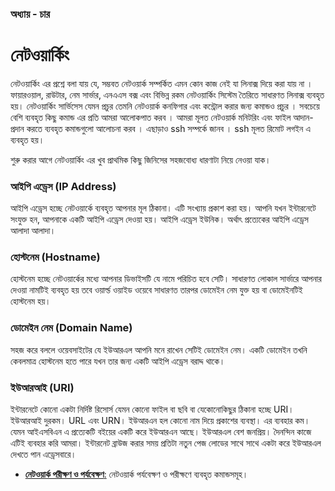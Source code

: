 ### অধ্যায় - চার ###
# নেটওয়ার্কিং #
নেটওয়ার্কিং এর প্রশ্নে বলা যায় যে, সম্ভবত নেটওয়ার্ক সম্পর্কিত এমন কোন কাজ নেই যা লিনাক্স দিয়ে করা যায় না । ফায়ারওয়াল, রাউটার, নেম সার্ভার, এনএএস বক্স এবং বিভিন্ন রকম নেটওয়ার্কিং সিস্টেম তৈরিতে সাধারণত লিনাক্স ব্যবহৃত হয়। নেটওয়ার্কিং সার্ভিসেস যেমন প্রচুর তেমনি নেটওয়ার্ক কনফিগার এবং কন্ট্রোল করার জন্য কমান্ডও প্রচুর । সবচেয়ে বেশি ব্যবহৃত কিছু কমান্ড এর প্রতি আমরা আলোকপাত করব । আমরা মূলত নেটওয়ার্ক মনিটরিং এবং ফাইল আদান-প্রদান করতে ব্যবহৃত কমান্ডগুলো আলোচনা করব । এছাড়াও ssh সম্পর্কে জানব । ssh মূলত রিমোট লগইন এ ব্যবহৃত হয়। 

শুরু করার আগে নেটওয়ার্কিং এর খুব প্রাথমিক কিছু জিনিসের সহজবোধ্য ধারণাটা নিয়ে নেওয়া যাক।

### আইপি এড্রেস (IP Address)

আইপি এড্রেস হচ্ছে নেটওয়ার্কে ব্যবহৃত আপনার মূল ঠিকানা। এটি সংখ্যায় প্রকাশ করা হয়। আপনি যখন ইন্টারনেটে সংযুক্ত হন, আপনাকে একটি আইপি এড্রেস দেওয়া হয়। আইপি এড্রেস ইউনিক। অর্থাৎ প্রত্যেকের আইপি এড্রেস আলাদা আলাদা।

### হোস্টনেম (Hostname)

হোস্টনেম হচ্ছে নেটওয়ার্কের মধ্যে আপনার ডিভাইসটি যে নামে পরিচিত হবে সেটি। সাধারণত লোকাল সার্ভারে আপনার দেওয়া নামটিই ব্যবহৃত হয় তবে ওয়ার্ল্ড ওয়াইড ওয়েবে সাধারণত তারপর ডোমেইন নেম যুক্ত হয় বা ডোমেইনটিই হোস্টনেম হয়।

### ডোমেইন নেম (Domain Name)

সহজ করে বললে ওয়েবসাইটের যে ইউআরএল আপনি মনে রাখেন সেটিই ডোমেইন নেম। একটি ডোমেইন তখনি কেবলমাত্র হোস্টনেম হতে পারে যখন তার জন্য একটি আইপি এড্রেস বরাদ্দ থাকে।

### ইউআরআই (URI)

ইন্টারনেটে কোনো একটা নির্দিষ্ট রিসোর্স যেমন কোনো ফাইল বা ছবি বা যেকোনোকিছুর ঠিকানা হচ্ছে URI। ইউআরআই দুরকম। URL এবং URN। ইউআরএন হল কোনো নাম দিয়ে প্রকাশের ব্যবস্থা। এর ব্যবহার কম। যেমন আইএসবিএন এ প্রত্যেকটি বইয়ের একটি করে ইউআরএন আছে। ইউআরএল বেশ জনপ্রিয়। দৈনন্দিন কাজে এটিই ব্যবহার করি আমরা। ইন্টারনেট ব্রাউজ করার সময় প্রতিটা নতুন পেজ লোডের সাথে সাথে একটা করে ইউআরএল দেখতে পান এড্রেসবারে।


*  [**নেটওয়ার্ক পরীক্ষণ ও পর্যবেক্ষণ**:](3.4.1.examining-and-monitoring-a-network.md) নেটওয়ার্ক পর্যবেক্ষণ ও পরীক্ষণে ব্যবহৃত কমান্ডসমূহ।